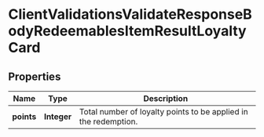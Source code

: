 

# ClientValidationsValidateResponseBodyRedeemablesItemResultLoyaltyCard


## Properties

| Name | Type | Description |
|------------ | ------------- | ------------- |
|**points** | **Integer** | Total number of loyalty points to be applied in the redemption. |



